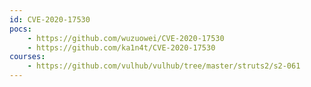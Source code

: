 ```yaml
---
id: CVE-2020-17530
pocs:
    - https://github.com/wuzuowei/CVE-2020-17530
    - https://github.com/ka1n4t/CVE-2020-17530
courses:
    - https://github.com/vulhub/vulhub/tree/master/struts2/s2-061
---
```

